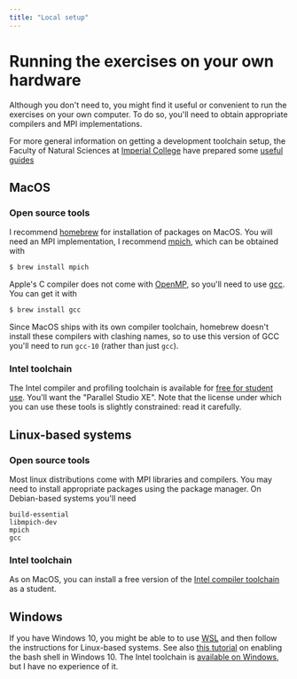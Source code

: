 ```yaml
---
title: "Local setup"
---
```


# Running the exercises on your own hardware

Although you don't need to, you might find it useful or convenient to
run the exercises on your own computer. To do so, you'll need to
obtain appropriate compilers and MPI implementations.

For more general information on getting a development toolchain setup,
the Faculty of Natural Sciences at [Imperial
College](https://www.imperial.ac.uk/) have prepared some [useful guides](https://imperial-fons-computing.github.io)

## MacOS

### Open source tools

I recommend [homebrew](https://brew.sh) for installation of packages
on MacOS. You will need an MPI implementation, I recommend
[mpich](https://www.mpich.org), which can be obtained with

```sh
$ brew install mpich
```

Apple's C compiler does not come with
[OpenMP](https://www.openmp.org), so you'll need to use
[gcc](https://gcc.gnu.org). You can get it with

```sh
$ brew install gcc
```

Since MacOS ships with its own compiler toolchain, homebrew doesn't
install these compilers with clashing names, so to use this version of
GCC you'll need to run `gcc-10` (rather than just `gcc`).

### Intel toolchain

The Intel compiler and profiling toolchain is available for [free for
student
use](https://software.intel.com/content/www/us/en/develop/articles/qualify-for-free-software.html#student).
You'll want the "Parallel Studio XE". Note that the license under
which you can use these tools is slightly constrained: read it
carefully.

## Linux-based systems

### Open source tools

Most linux distributions come with MPI libraries and compilers. You
may need to install appropriate packages using the package manager. On
Debian-based systems you'll need

```
build-essential
libmpich-dev
mpich
gcc
```


### Intel toolchain

As on MacOS, you can install a free version of the [Intel compiler
toolchain](https://software.intel.com/content/www/us/en/develop/articles/qualify-for-free-software.html#student)
as a student.

## Windows

If you have Windows 10, you might be able to to use
[WSL](https://docs.microsoft.com/en-us/windows/wsl/install-win10) and
then follow the instructions for Linux-based systems. See also [this
tutorial](https://www.laptopmag.com/articles/use-bash-shell-windows-10)
on enabling the bash shell in Windows 10. The Intel toolchain is
[available on
Windows](https://software.intel.com/content/www/us/en/develop/articles/qualify-for-free-software.html#student),
but I have no experience of it.

